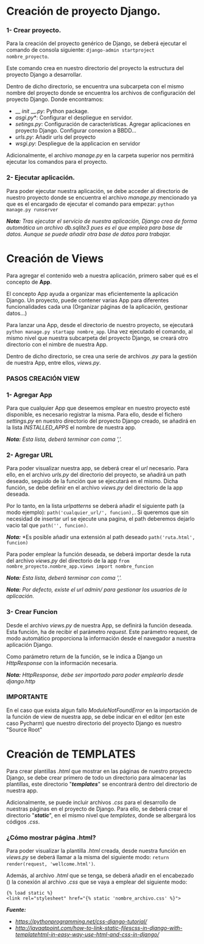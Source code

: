 # Creación de proyecto Django.

### 1- Crear proyecto.
Para la creación del proyecto genérico de Django, se deberá ejecutar 
el comando de consola siguiente:
``django-admin startproject nombre_proyecto``.

Este comando crea en nuestro directorio del proyecto la estructura del proyecto Django a desarrollar.

Dentro de dicho directorio, se encuentra una subcarpeta con el mismo nombre del proyecto donde
se encuentra los archivos de configuración del proyecto Django. Donde encontramos:
- __ *init* __*.py*: Python package.
- *asgi.py**: Configurar el despliegue en servidor.
- *setings.py*: Configuración de características. Agregar aplicaciones en proyecto Django. Configurar conexion a BBDD...
- *urls.py*: Añadir urls del proyecto
- *wsgi.py*: Despliegue de la applicacion en servidor

Adicionalmente, el archivo *manage.py* en la carpeta superior
nos permitirá ejecutar los comandos para el proyecto.

### 2- Ejecutar aplicación.
Para poder ejecutar nuestra aplicación, se debe acceder al directorio de nuestro proyecto
donde se encuentra el archivo *manage.py* mencionado ya que es el encargado de ejecutar
el comando para empezar: ``python manage.py runserver``

***Nota:*** *Tras ejecutar el servicio de nuestra aplicación, Django crea de forma automática
un archivo *db.sqlite3* pues es el que emplea para base de datos. Aunque se puede añadir 
otra base de datos para trabajar.*

# Creación de Views
Para agregar el contenido web a nuestra aplicación, primero saber qué es el concepto de **App**.

El concepto App ayuda a organizar mas eficientemente la aplicación Django. Un proyecto, puede contener
varias App para diferentes funcionalidades cada una (Organizar páginas de la aplicación, 
gestionar datos...)

Para lanzar una App, desde el directorio de nuestro proyecto, se ejecutará ``python manage.py startapp nombre_app``.
Una vez ejecutado el comando, al mismo nivel que nuestra subcarpeta del proyecto Django, se creará otro directorio
con el nimbre de nuestra App.

Dentro de dicho directorio, se crea una serie de archivos *.py* para la gestión de nuestra App, entre ellos, 
*views.py*.

### PASOS CREACIÓN VIEW
### 1- Agregar App
Para que cualquier App que deseemos emplear en nuestro proyecto esté disponible, es necesario
registrar la misma. Para ello, desde el fichero *settings.py* en nuestro directorio del proyecto 
Django creado, se añadirá en la lista *INSTALLED_APPS* el nombre de nuestra app.

***Nota:*** *Esta lista, deberá terminar con coma ','.*

### 2- Agregar URL
Para poder visualizar nuestra app, se deberá crear el *url* necesario. Para ello, en el 
archivo *urls.py* del directorio del proyecto, se añadirá un path deseado, seguido de la función que 
se ejecutará en el mismo. Dicha función, se debe definir en el archivo *views.py* del directorio de la 
app deseada.

Por lo tanto, en la lista *urlpatterns* se deberá añadir el siguiente path (a modo ejemplo):
``path('cualquier_url/', funcion),``. Si queremos que sin necesidad de insertar url se ejecute una pagina, 
el path deberemos dejarlo vacio tal que ``path('', funcion)``.

***Nota:*** *Es posible añadir una extensión al path deseado ``path('ruta.html', funcion)``

Para poder emplear la función deseada, se deberá importar desde la ruta del archivo *views.py* del
directorio de la app ``from nombre_proyecto.nombre_app.views import nombre_funcion``

***Nota:*** *Esta lista, deberá terminar con coma ','.*

***Nota:*** *Por defecto, existe el url admin/ para gestionar los usuarios de la aplicación.*

### 3- Crear Funcion
Desde el archivo *views.py* de nuestra App, se definirá la función deseada. Esta función, ha de recibir el 
parámetro *request*. Este parámetro request, de modo automático proporciona la información desde el navegador
a nuestra aplicación Django.

Como parámetro return de la función, se le indica a Django un *HttpResponse* con la información necesaria.

***Nota:*** *HttpResponse, debe ser importado para poder emplearlo desde django.http*

### IMPORTANTE
En el caso que exista algun fallo *ModuleNotFoundError* en la importación de la función de view de nuestra app,
se debe indicar en el editor (en este caso Pycharm) que nuestro directorio del proyecto Django es nuestro "Source Root"

# Creación de TEMPLATES
Para crear plantillas *.html* que mostrar en las páginas de nuestro proyecto Django, se debe crear primero de todo un 
directorio para almacenar las plantillas, este directorio "***templates***" se encontrará dentro del directorio de nuestra 
app.

Adicionalmente, se puede incluir archivos *.css* para el desarrollo de nuestras páginas en el proyecto de Django. Para ello, 
se deberá crear el directorio "***static***", en el mismo nivel que *templates*, donde se albergará los códigos *.css*.

### ¿Cómo mostrar página .html?
Para poder visualizar la plantilla *.html* creada, desde nuestra función en *views.py* se deberá llamar a la misma del
siguiente modo: ``return render(request, 'wellcome.html')``.

Además, al archivo *.html* que se tenga, se deberá añadir en el encabezado (<head></head>) la conexión al archivo *.css*
que se vaya a emplear del siguiente modo:

    {% load static %}
    <link rel="stylesheet" href="{% static 'nombre_archivo.css' %}">

***Fuente:*** 
- *https://pythonprogramming.net/css-django-tutorial/*
- *http://javaatpoint.com/how-to-link-static-filescss-in-django-with-templatehtml-in-easy-way-use-html-and-css-in-django/*